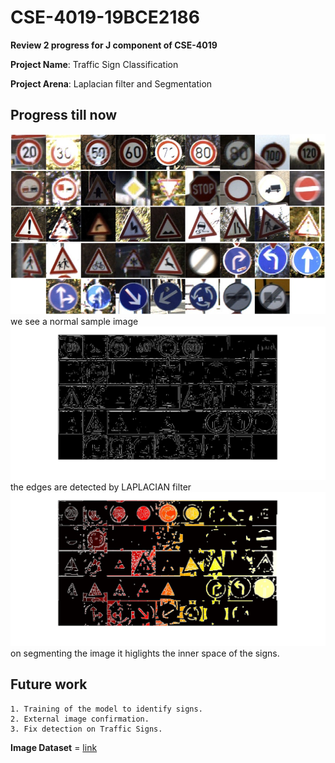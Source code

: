 # CSE-4019-19BCE2186

**Review 2 progress for J component of CSE-4019**

**Project Name**: Traffic Sign Classification

**Project Arena**: Laplacian filter and Segmentation

## Progress till now

<img src="./classes.jpg">
we see a normal sample image

<img src="./img/output_1.jpg">
the edges are detected by LAPLACIAN filter

<img src="./img/output_2.jpg">
on segmenting the image it higlights the inner space of the signs.

## Future work

```
1. Training of the model to identify signs.
2. External image confirmation.
3. Fix detection on Traffic Signs.

```

**Image Dataset** = [link](https://bitbucket.org/jadslim/german-traffic-signs/src/master/)
